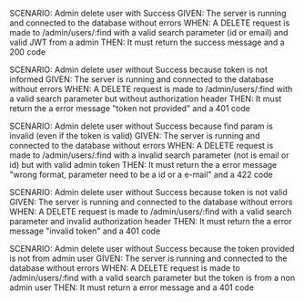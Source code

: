 SCENARIO: Admin delete user with Success
GIVEN: The server is running and connected to the database without errors
WHEN: A DELETE request is made to /admin/users/:find with a valid search parameter (id or email) and valid JWT from a admin
THEN: It must return the success message and a 200 code

SCENARIO: Admin delete user without Success because token is not informed
GIVEN: The server is running and connected to the database without errors
WHEN: A DELETE request is made to /admin/users/:find with a valid search parameter but without authorization header
THEN: It must return the a error message "token not provided" and a 401 code

SCENARIO: Admin delete user without Success because find param is invalid (even if the token is valid)
GIVEN: The server is running and connected to the database without errors
WHEN: A DELETE request is made to /admin/users/:find with a invalid search parameter (not is email or id) but with valid admin token
THEN: It must return the a error message "wrong format, parameter need to be a id or a e-mail" and a 422 code

SCENARIO: Admin delete user without Success because token is not valid
GIVEN: The server is running and connected to the database without errors
WHEN: A DELETE request is made to /admin/users/:find with a valid search parameter and invalid authorization header
THEN: It must return the a error message "invalid token" and a 401 code

SCENARIO: Admin delete user without Success because the token provided is not from admin user
GIVEN: The server is running and connected to the database without errors
WHEN: A DELETE request is made to /admin/users/:find with a valid search parameter but the token is from a non admin user
THEN: It must return a error message and a 401 code
